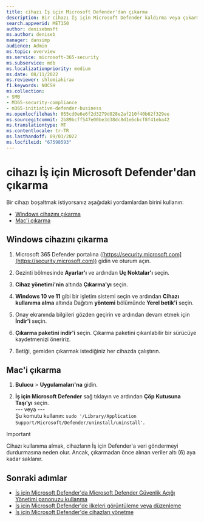 ```yaml
---
title: cihazı İş için Microsoft Defender'dan çıkarma
description: Bir cihazı İş için Microsoft Defender kaldırma veya çıkarma hakkında bilgi edinin.
search.appverid: MET150
author: denisebmsft
ms.author: deniseb
manager: dansimp
audience: Admin
ms.topic: overview
ms.service: microsoft-365-security
ms.subservice: mdb
ms.localizationpriority: medium
ms.date: 08/11/2022
ms.reviewer: shlomiakirav
f1.keywords: NOCSH
ms.collection:
- SMB
- M365-security-compliance
- m365-initiative-defender-business
ms.openlocfilehash: 055cd0e6e6f2d3279d028e2af210f40b62f329ee
ms.sourcegitcommit: 2b89bcff547e00be3d38dc8d1e6cbcf8f41eba42
ms.translationtype: MT
ms.contentlocale: tr-TR
ms.lasthandoff: 09/03/2022
ms.locfileid: "67598593"
---
```

# <a name="offboard-a-device-from-microsoft-defender-for-business"></a>cihazı İş için Microsoft Defender'dan çıkarma

Bir cihazı boşaltmak istiyorsanız aşağıdaki yordamlardan birini kullanın:

- [Windows cihazını çıkarma](#offboard-a-windows-device)
- [Mac'i çıkarma](#offboard-a-mac)

## <a name="offboard-a-windows-device"></a>Windows cihazını çıkarma

1. Microsoft 365 Defender portalına ([https://security.microsoft.com](https://security.microsoft.com)) gidin ve oturum açın.

2. Gezinti bölmesinde **Ayarlar'ı** ve ardından **Uç Noktalar'ı** seçin.

3. **Cihaz yönetimi'nin** altında **Çıkarma'yı** seçin.

4. **Windows 10 ve 11** gibi bir işletim sistemi seçin ve ardından **Cihazı kullanıma alma** altında Dağıtım **yöntemi** bölümünde **Yerel betik'i** seçin. 

5. Onay ekranında bilgileri gözden geçirin ve ardından devam etmek için **İndir'i** seçin.

6. **Çıkarma paketini indir'i** seçin. Çıkarma paketini çıkarılabilir bir sürücüye kaydetmenizi öneririz.

7. Betiği, gemiden çıkarmak istediğiniz her cihazda çalıştırın.

## <a name="offboard-a-mac"></a>Mac'i çıkarma

1. **Bulucu** > **Uygulamaları'na** gidin. 

2. **İş için Microsoft Defender** sağ tıklayın ve ardından **Çöp Kutusuna Taşı'yı** seçin. <br/>--- veya --- <br/> Şu komutu kullanın: `sudo '/Library/Application Support/Microsoft/Defender/uninstall/uninstall'`.

> [!IMPORTANT]
> Cihazı kullanıma almak, cihazların İş için Defender'a veri göndermeyi durdurmasına neden olur. Ancak, çıkarmadan önce alınan veriler altı (6) aya kadar saklanır.

## <a name="next-steps"></a>Sonraki adımlar

- [İş için Microsoft Defender'da Microsoft Defender Güvenlik Açığı Yönetimi panonuzu kullanma](mdb-view-tvm-dashboard.md)
- [İş için Microsoft Defender'de ilkeleri görüntüleme veya düzenleme](mdb-view-edit-create-policies.md)
- [İş için Microsoft Defender'de cihazları yönetme](mdb-manage-devices.md)
